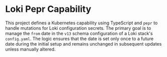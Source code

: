 # Loki Pepr Capability

This project defines a Kubernetes capability using TypeScript and `pepr` to handle mutations for Loki configuration secrets. The primary goal is to manage the `from` date in the `v13` schema configuration of a Loki stack's `config.yaml`. The logic ensures that the date is set only once to a future date during the initial setup and remains unchanged in subsequent updates unless manually altered.
